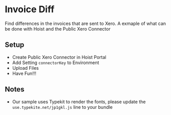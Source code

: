 # Invoice Diff

Find differences in the invoices that are sent to Xero.  A exmaple of what can be done with Hoist and the Public Xero Connector

## Setup

- Create Public Xero Connector in Hoist Portal
- Add Setting `connectorKey` to Environment
- Upload Files
- Have Fun!!!

## Notes

- Our sample uses Typekit to render the fonts, please update the `use.typekite.net/jp1gkl.js` line to your bundle


